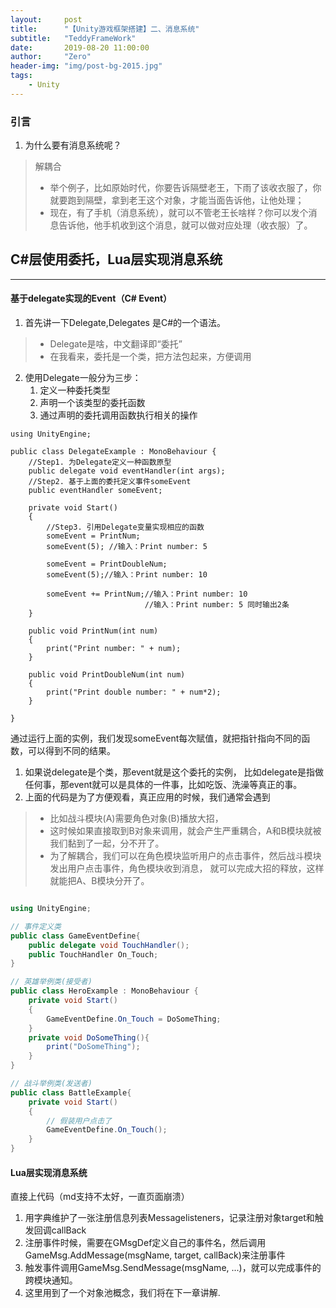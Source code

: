 ```yaml
---
layout:     post
title:      "【Unity游戏框架搭建】二、消息系统"
subtitle:   "TeddyFrameWork"
date:       2019-08-20 11:00:00
author:     "Zero"
header-img: "img/post-bg-2015.jpg"
tags:
    - Unity
---
```


### 引言
1. 为什么要有消息系统呢？
> 解耦合
>- 举个例子，比如原始时代，你要告诉隔壁老王，下雨了该收衣服了，你就要跑到隔壁，拿到老王这个对象，才能当面告诉他，让他处理；
>- 现在，有了手机（消息系统），就可以不管老王长啥样？你可以发个消息告诉他，他手机收到这个消息，就可以做对应处理（收衣服）了。 


## C#层使用委托，Lua层实现消息系统

---

#### 基于delegate实现的Event（C# Event）

1. 首先讲一下Delegate,Delegates 是C#的一个语法。
>- Delegate是啥，中文翻译即“委托”
>- 在我看来，委托是一个类，把方法包起来，方便调用

2. 使用Delegate一般分为三步：
    1. 定义一种委托类型 
    1. 声明一个该类型的委托函数
    1. 通过声明的委托调用函数执行相关的操作

```
using UnityEngine;

public class DelegateExample : MonoBehaviour {
    //Step1. 为Delegate定义一种函数原型
    public delegate void eventHandler(int args);
    //Step2. 基于上面的委托定义事件someEvent
    public eventHandler someEvent;

    private void Start()
    {
        //Step3. 引用Delegate变量实现相应的函数
        someEvent = PrintNum;
        someEvent(5); //输入：Print number: 5

        someEvent = PrintDoubleNum;
        someEvent(5);//输入：Print number: 10
        
        someEvent += PrintNum;//输入：Print number: 10
                              //输入：Print number: 5 同时输出2条
    }

    public void PrintNum(int num)
    {
        print("Print number: " + num);
    }

    public void PrintDoubleNum(int num)
    {
        print("Print double number: " + num*2);
    }
	
}

```

通过运行上面的实例，我们发现someEvent每次赋值，就把指针指向不同的函数，可以得到不同的结果。
1. 如果说delegate是个类，那event就是这个委托的实例，
    比如delegate是指做任何事，那event就可以是具体的一件事，比如吃饭、洗澡等真正的事。
2. 上面的代码是为了方便观看，真正应用的时候，我们通常会遇到
>- 比如战斗模块(A)需要角色对象(B)播放大招，
>- 这时候如果直接取到B对象来调用，就会产生严重耦合，A和B模块就被我们黏到了一起，分不开了。
>- 为了解耦合，我们可以在角色模块监听用户的点击事件，然后战斗模块发出用户点击事件，角色模块收到消息，
就可以完成大招的释放，这样就能把A、B模块分开了。

```C#

using UnityEngine;

// 事件定义类
public class GameEventDefine{
    public delegate void TouchHandler();
    public TouchHandler On_Touch;
}

// 英雄举例类(接受者)
public class HeroExample : MonoBehaviour {
    private void Start()
    {
        GameEventDefine.On_Touch = DoSomeThing;
    }
    private void DoSomeThing(){
        print("DoSomeThing");
    }
}

// 战斗举例类(发送者)
public class BattleExample{
    private void Start()
    {
        // 假装用户点击了
        GameEventDefine.On_Touch();
    }
}

```

#### Lua层实现消息系统
直接上代码（md支持不太好，一直页面崩溃）

1. 用字典维护了一张注册信息列表Messagelisteners，记录注册对象target和触发回调callBack
2. 注册事件时候，需要在GMsgDef定义自己的事件名，然后调用GameMsg.AddMessage(msgName, target, callBack)来注册事件
3. 触发事件调用GameMsg.SendMessage(msgName, ...)，就可以完成事件的跨模块通知。
4. 这里用到了一个对象池概念，我们将在下一章讲解.
